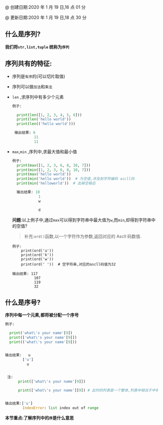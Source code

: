 @ 创建日期:2020 年 1 月 19 日,16 点 01 分

@ 更新日期:2020 年 1 月 19 日,18 点 30 分

## 什么是序列?

**我们将`str,list,tuple` 统称为`序列`**

## 序列共有的特征:

- 序列是`有序`的(可以切片取值)
- 序列可以做`加法`和`乘法`
- `len` ,求序列中有多少个元素

  ```py
  例子:

    print(len([1, 2, 3, 4, 5, 6]))
    print(len('hello world'))
    print(len(('hello world')))

   输出结果: 6
            11
            11

  ```

- `max`,`min` ,序列中,求最大值和最小值

  ```py
  例子:
    print(max([1, 2, 3, 6, 8, 10, 7]))
    print(min([1, 2, 3, 6, 8, 10, 7]))
    print(max('hello world'))
    print(min('hello world'))  # 为空值,涉及到字符编码 ascll码
    print(min('helloworld'))  # 去掉空格后

    输出结果: 10
              1
              w

              d

  ```

  **问题**:以上例子中,通过`max`可以得到字符串中最大值为`w`,而`min`,却得到字符串中的空值?

  > 补充:`ord()`函数,以一个字符作为参数,返回对应的 Ascll 码数值.


      例子:
          print(ord('u'))
          print(ord('k'))
          print(ord('w'))
          print(ord(' '))  # 空字符串,对应的ascll码值为32

      输出结果: 117
                107
                119
                32

## 什么是序号?

**序列中每一个元素,都将被分配一个序号**

```py
例子:

  print('what\'s your name'[9])
  print(['what\'s your name'[9]])
  print(('what\'s your name'[9]))


输出结果:   u
        ['u']
          u

```

```py

 注:
      print(['what\'s your name'[9]])

      print(['what\'s your name'][9]) # 此时的列表是一个整体,列表中相当于中有一个序号


输出结果:['u']
        IndexError: list index out of range

```

**本节重点:了解序列中的`序`是什么意思**
